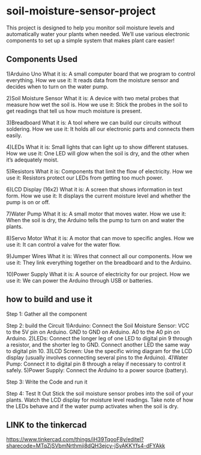 # soil-moisture-sensor-project
This project is designed to help you monitor soil moisture levels and automatically water your plants when needed. We’ll use various electronic components to set up a simple system that makes plant care easier!

## Components Used
1)Arduino Uno
What it is: A small computer board that we program to control everything.
How we use it: It reads data from the moisture sensor and decides when to turn on the water pump.

2)Soil Moisture Sensor
What it is: A device with two metal probes that measure how wet the soil is.
How we use it: Stick the probes in the soil to get readings that tell us how much moisture is present.

3)Breadboard
What it is: A tool where we can build our circuits without soldering.
How we use it: It holds all our electronic parts and connects them easily.

4)LEDs
What it is: Small lights that can light up to show different statuses.
How we use it: One LED will glow when the soil is dry, and the other when it’s adequately moist.

5)Resistors
What it is: Components that limit the flow of electricity.
How we use it: Resistors protect our LEDs from getting too much power.

6)LCD Display (16x2)
What it is: A screen that shows information in text form.
How we use it: It displays the current moisture level and whether the pump is on or off.

7)Water Pump
What it is: A small motor that moves water.
How we use it: When the soil is dry, the Arduino tells the pump to turn on and water the plants.

8)Servo Motor
What it is: A motor that can move to specific angles.
How we use it: It can control a valve for the water flow.

9)Jumper Wires
What it is: Wires that connect all our components.
How we use it: They link everything together on the breadboard and to the Arduino.

10)Power Supply
What it is: A source of electricity for our project.
How we use it: We can power the Arduino through USB or batteries.

## how to build and use it
Step 1: Gather all the component

Step 2: build the Circuit
1)Arduino:
Connect the Soil Moisture Sensor:
VCC to the 5V pin on Arduino.
GND to GND on Arduino.
A0 to the A0 pin on Arduino.
2)LEDs:
Connect the longer leg of one LED to digital pin 9 through a resistor, and the shorter leg to GND.
Connect another LED the same way to digital pin 10.
3)LCD Screen:
Use the specific wiring diagram for the LCD display (usually involves connecting several pins to the Arduino).
4)Water Pump:
Connect it to digital pin 8 through a relay if necessary to control it safely.
5)Power Supply:
Connect the Arduino to a power source (battery).

Step 3: Write the Code and run it

Step 4: Test It Out
Stick the soil moisture sensor probes into the soil of your plants.
Watch the LCD display for moisture level readings.
Take note of how the LEDs behave and if the water pump activates when the soil is dry.

## LINK to the tinkercad 
https://www.tinkercad.com/things/iH39TqooF8y/editel?sharecode=MTqZjSVbmNrthmji8dQH3ejcy-jSyAKKYfs4-dFYAkk
